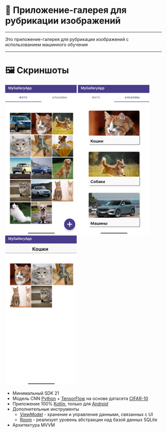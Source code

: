 # 👀 Приложение-галерея для рубрикации изображений
___
Это приложение-галерея для рубрикации изображений с использованием машинного обучения
___
# 🖼️ Скриншоты
<img src="https://github.com/Kakeguruii/ClassificationAppAndroid/blob/main/samples/Frame%203.png" width="230" height="480"/> <img src="https://github.com/Kakeguruii/ClassificationAppAndroid/blob/main/samples/Frame%204.png" width="230" height="480"/> <img src="https://github.com/Kakeguruii/ClassificationAppAndroid/blob/main/samples/Frame%205.png" width="230" height="480"/>
+ Минимальный SDK 21
+ Модель CNN [Python](https://www.python.org) + [TensorFlow](https://www.tensorflow.org/?hl=ru) на основе датасета [CIFAR-10](https://www.cs.toronto.edu/~kriz/cifar.html)
+ Приложение 100% [Kotlin](https://kotlinlang.org), только для [Android](https://www.android.com/intl/ru_ru/)
+ Дополнительные инструменты
  + [ViewModel](https://developer.android.com/topic/libraries/architecture/viewmodel) - хранение и управление данными, связанных с UI
  + [Room](https://developer.android.com/training/data-storage/room) - реализует уровень абстракции над базой данных SQLite
+ Архитектура MVVM
